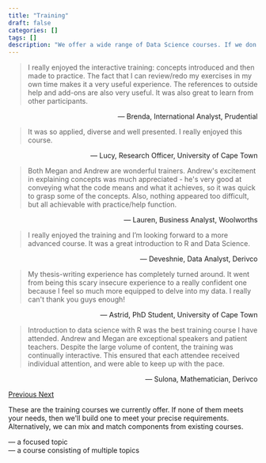 ```yaml
---
title: "Training"
draft: false
categories: []
tags: []
description: "We offer a wide range of Data Science courses. If we don't have exactly what you're after we'll tailor make something just for you!"
---
```


<div class="container mt-5 mb-5">
	<div class="row">
		<div class="col-md-10 offset-md-1 text-center" id="testimonial">
            <!-- <div class="quote"><i class="fa fa-quote-left fa-4x"></i></div> -->
            <div id="testimonialCarousel" class="carousel carousel-fade px-5" data-ride="carousel">
				<div class="carousel-inner px-5">
					<div class="carousel-item active">
						<div class="d-flex h-100 align-items-center">
							<div class="w-100">
				    			<blockquote class="blockquote">
				    				I really enjoyed the interactive training: concepts introduced and then made to practice. The fact that I can review/redo my exercises in my own time makes it a very useful experience. The references to outside help and add-ons are also very useful. It was also great to learn from other participants.
                        		</blockquote>
                        		<p style="text-align: right;">— Brenda, International Analyst, Prudential</p>
                    		</div>
                        </div>
					</div>
					<div class="carousel-item">
						<div class="d-flex h-100 align-items-center">
							<div class="w-100">
				    			<blockquote class="blockquote">
				    				It was so applied, diverse and well presented. I really enjoyed this course.
                        		</blockquote>
                        		<p style="text-align: right;">— Lucy, Research Officer, University of Cape Town</p>
                        	</div>
                        </div>
					</div>
					<div class="carousel-item">
						<div class="d-flex h-100 align-items-center">
							<div class="w-100">
				    			<blockquote class="blockquote">
									Both Megan and Andrew are wonderful trainers. Andrew's excitement in explaining concepts was much appreciated - he's very good at conveying what the code means and what it achieves, so it was quick to grasp some of the concepts. Also, nothing appeared too difficult, but all achievable with practice/help function.
                        		</blockquote>
                        		<p style="text-align: right;">— Lauren, Business Analyst, Woolworths</p>
                    		</div>
                        </div>
					</div>
					<div class="carousel-item">
						<div class="d-flex h-100 align-items-center">
							<div class="w-100">
    			    			<blockquote class="blockquote">
				    				I really enjoyed the training and I’m looking forward to a more advanced course. It was a great introduction to R and Data Science.
                        		</blockquote>
                        		<p style="text-align: right;">— Deveshnie, Data Analyst, Derivco</p>
                    		</div>
                        </div>
					</div>
					<div class="carousel-item">
						<div class="d-flex h-100 align-items-center">
							<div class="w-100">
    			    			<blockquote class="blockquote">
				    				My thesis-writing experience has completely turned around. It went from being this scary insecure experience to a really confident one because I feel so much more equipped to delve into my data. I really can't thank you guys enough!
                        		</blockquote>
                        		<p style="text-align: right;">— Astrid, PhD Student, University of Cape Town</p>
                    		</div>
                        </div>
					</div>
					<div class="carousel-item">
						<div class="d-flex h-100 align-items-center">
							<div class="w-100">
    			    			<blockquote class="blockquote">
				    				Introduction to data science with R was the best training course I have attended. Andrew and Megan are exceptional speakers and patient teachers. Despite the large volume of content, the training was continually interactive. This ensured that each attendee received individual attention, and were able to keep up with the pace.
                        		</blockquote>
                        		<p style="text-align: right;">— Sulona, Mathematician, Derivco</p>
                    		</div>
                        </div>
					</div>
				</div>
        	</div>
			<a class="carousel-control-prev" href="#testimonialCarousel" role="button" data-slide="prev">
				<span class="carousel-control-prev-icon" aria-hidden="true"></span>
				<span class="sr-only">Previous</span>
			</a>
			<a class="carousel-control-next" href="#testimonialCarousel" role="button" data-slide="next">
				<span class="carousel-control-next-icon" aria-hidden="true"></span>
				<span class="sr-only">Next</span>
			</a>
        </div>							
	</div>
</div>

These are the training courses we currently offer. If none of them meets your needs, then we'll build one to meet your precise requirements. Alternatively, we can mix and match components from existing courses.

<i class="fas fa-tag"></i> &mdash; a focused topic<br>
<i class="fas fa-list"></i> &mdash; a course consisting of multiple topics

